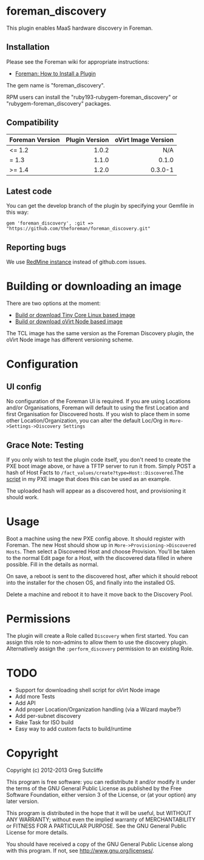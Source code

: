 # foreman\_discovery

This plugin enables MaaS hardware discovery in Foreman.

## Installation

Please see the Foreman wiki for appropriate instructions:

* [Foreman: How to Install a Plugin](http://projects.theforeman.org/projects/foreman/wiki/How_to_Install_a_Plugin)

The gem name is "foreman_discovery".

RPM users can install the "ruby193-rubygem-foreman_discovery" or
"rubygem-foreman_discovery" packages.

## Compatibility

| Foreman Version | Plugin Version | oVirt Image Version |
| --------------- | --------------:| -------------------:|
| <= 1.2          | 1.0.2          | N/A                 |
|  = 1.3          | 1.1.0          | 0.1.0               |
| >= 1.4          | 1.2.0          | 0.3.0-1             |

## Latest code

You can get the develop branch of the plugin by specifying your Gemfile in this way:

    gem 'foreman_discovery', :git => "https://github.com/theforeman/foreman_discovery.git"

## Reporting bugs

We use [RedMine
instance](http://projects.theforeman.org/projects/discovery/issues) instead of
github.com issues.

# Building or downloading an image

There are two options at the moment:

* [Build or download Tiny Core Linux based image](README.tcl_image.md)
* [Build or download oVirt Node based image](README.ovirt_image.md)

The TCL image has the same version as the Foreman Discovery plugin, the oVirt
Node image has different versioning scheme.

# Configuration

## UI config

No configuration of the Foreman UI is required. If you are using Locations and/or Organisations,
Foreman will default to using the first Location and first Organisation for Discovered
hosts. If you wish to place them in some other Location/Organization, you can alter the
default Loc/Org in `More->Settings->Discovery Settings`

## Grace Note: Testing

If you only wish to test the plugin code itself, you don't need to create the PXE boot
image above, or have a TFTP server to run it from. Simply POST a hash of Host Facts to
`/fact_values/create?type=Host::Discovered`.The
[script](extra/discover_host#L73)
in my PXE image that does this can be used as an example.

The uploaded hash will appear as a discovered host, and provisioning it should work.

# Usage

Boot a machine using the new PXE config above. It should register with Foreman.
The new Host should show up in `More->Provisioning->Discovered Hosts`. Then select a Discovered Host
and choose Provision. You'll be taken to the normal Edit page for a Host, with the
discovered data filled in where possible. Fill in the details as normal.

On save, a reboot is sent to the discovered host, after which it should reboot into
the installer for the chosen OS, and finally into the installed OS.

Delete a machine and reboot it to have it move back to the Discovery Pool.

# Permissions

The plugin will create a Role called `Discovery` when first started. You can assign
this role to non-admins to allow them to use the discovery plugin. Alternatively
assign the `:perform_discovery` permission to an existing Role.

# TODO

* Support for downloading shell script for oVirt Node image
* Add more Tests
* Add API
* Add proper Location/Organization handling (via a Wizard maybe?)
* Add per-subnet discovery
* Rake Task for ISO build
* Easy way to add custom facts to build/runtime

# Copyright

Copyright (c) 2012-2013 Greg Sutcliffe

This program is free software: you can redistribute it and/or modify
it under the terms of the GNU General Public License as published by
the Free Software Foundation, either version 3 of the License, or
(at your option) any later version.

This program is distributed in the hope that it will be useful,
but WITHOUT ANY WARRANTY; without even the implied warranty of
MERCHANTABILITY or FITNESS FOR A PARTICULAR PURPOSE.  See the
GNU General Public License for more details.

You should have received a copy of the GNU General Public License
along with this program.  If not, see <http://www.gnu.org/licenses/>.
